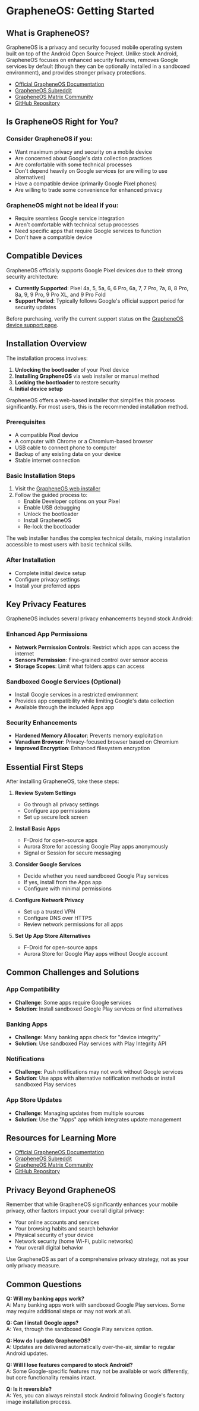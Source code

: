 # GrapheneOS: Getting Started

## What is GrapheneOS?

GrapheneOS is a privacy and security focused mobile operating system built on top of the Android Open Source Project. Unlike stock Android, GrapheneOS focuses on enhanced security features, removes Google services by default (though they can be optionally installed in a sandboxed environment), and provides stronger privacy protections.

- [Official GrapheneOS Documentation](https://grapheneos.org/usage)
- [GrapheneOS Subreddit](https://reddit.com/r/GrapheneOS)
- [GrapheneOS Matrix Community](https://matrix.to/#/#grapheneos:grapheneos.org)
- [GitHub Repository](https://github.com/GrapheneOS)

## Is GrapheneOS Right for You?

### Consider GrapheneOS if you:
- Want maximum privacy and security on a mobile device
- Are concerned about Google's data collection practices
- Are comfortable with some technical processes
- Don't depend heavily on Google services (or are willing to use alternatives)
- Have a compatible device (primarily Google Pixel phones)
- Are willing to trade some convenience for enhanced privacy

### GrapheneOS might not be ideal if you:
- Require seamless Google service integration
- Aren't comfortable with technical setup processes
- Need specific apps that require Google services to function
- Don't have a compatible device

## Compatible Devices

GrapheneOS officially supports Google Pixel devices due to their strong security architecture:

- **Currently Supported**: Pixel 4a, 5, 5a, 6, 6 Pro, 6a, 7, 7 Pro, 7a, 8, 8 Pro, 8a, 9, 9 Pro, 9 Pro XL, and 9 Pro Fold
- **Support Period**: Typically follows Google's official support period for security updates

Before purchasing, verify the current support status on the [GrapheneOS device support page](https://grapheneos.org/faq#supported-devices).

## Installation Overview

The installation process involves:

1. **Unlocking the bootloader** of your Pixel device
2. **Installing GrapheneOS** via web installer or manual method
3. **Locking the bootloader** to restore security
4. **Initial device setup**

GrapheneOS offers a web-based installer that simplifies this process significantly. For most users, this is the recommended installation method.

### Prerequisites
- A compatible Pixel device
- A computer with Chrome or a Chromium-based browser
- USB cable to connect phone to computer
- Backup of any existing data on your device
- Stable internet connection

### Basic Installation Steps
1. Visit the [GrapheneOS web installer](https://grapheneos.org/install/web)
2. Follow the guided process to:
   - Enable Developer options on your Pixel
   - Enable USB debugging
   - Unlock the bootloader
   - Install GrapheneOS
   - Re-lock the bootloader

The web installer handles the complex technical details, making installation accessible to most users with basic technical skills.

### After Installation
- Complete initial device setup
- Configure privacy settings
- Install your preferred apps

## Key Privacy Features

GrapheneOS includes several privacy enhancements beyond stock Android:

### Enhanced App Permissions
- **Network Permission Controls**: Restrict which apps can access the internet
- **Sensors Permission**: Fine-grained control over sensor access
- **Storage Scopes**: Limit what folders apps can access

### Sandboxed Google Services (Optional)
- Install Google services in a restricted environment
- Provides app compatibility while limiting Google's data collection
- Available through the included Apps app

### Security Enhancements
- **Hardened Memory Allocator**: Prevents memory exploitation
- **Vanadium Browser**: Privacy-focused browser based on Chromium
- **Improved Encryption**: Enhanced filesystem encryption

## Essential First Steps

After installing GrapheneOS, take these steps:

1. **Review System Settings**
   - Go through all privacy settings
   - Configure app permissions
   - Set up secure lock screen

2. **Install Basic Apps**
   - F-Droid for open-source apps
   - Aurora Store for accessing Google Play apps anonymously
   - Signal or Session for secure messaging

3. **Consider Google Services**
   - Decide whether you need sandboxed Google Play services
   - If yes, install from the Apps app
   - Configure with minimal permissions

4. **Configure Network Privacy**
   - Set up a trusted VPN
   - Configure DNS over HTTPS
   - Review network permissions for all apps

5. **Set Up App Store Alternatives**
   - F-Droid for open-source apps
   - Aurora Store for Google Play apps without Google account

## Common Challenges and Solutions

### App Compatibility
- **Challenge**: Some apps require Google services
- **Solution**: Install sandboxed Google Play services or find alternatives

### Banking Apps
- **Challenge**: Many banking apps check for "device integrity"
- **Solution**: Use sandboxed Play services with Play Integrity API

### Notifications
- **Challenge**: Push notifications may not work without Google services
- **Solution**: Use apps with alternative notification methods or install sandboxed Play services

### App Store Updates
- **Challenge**: Managing updates from multiple sources
- **Solution**: Use the "Apps" app which integrates update management

## Resources for Learning More

- [Official GrapheneOS Documentation](https://grapheneos.org/usage)
- [GrapheneOS Subreddit](https://reddit.com/r/GrapheneOS)
- [GrapheneOS Matrix Community](https://matrix.to/#/#grapheneos:grapheneos.org)
- [GitHub Repository](https://github.com/GrapheneOS)

## Privacy Beyond GrapheneOS

Remember that while GrapheneOS significantly enhances your mobile privacy, other factors impact your overall digital privacy:

- Your online accounts and services
- Your browsing habits and search behavior
- Physical security of your device
- Network security (home Wi-Fi, public networks)
- Your overall digital behavior

Use GrapheneOS as part of a comprehensive privacy strategy, not as your only privacy measure.

## Common Questions

**Q: Will my banking apps work?**  
A: Many banking apps work with sandboxed Google Play services. Some may require additional steps or may not work at all.

**Q: Can I install Google apps?**  
A: Yes, through the sandboxed Google Play services option.

**Q: How do I update GrapheneOS?**  
A: Updates are delivered automatically over-the-air, similar to regular Android updates.

**Q: Will I lose features compared to stock Android?**  
A: Some Google-specific features may not be available or work differently, but core functionality remains intact.

**Q: Is it reversible?**  
A: Yes, you can always reinstall stock Android following Google's factory image installation process.
